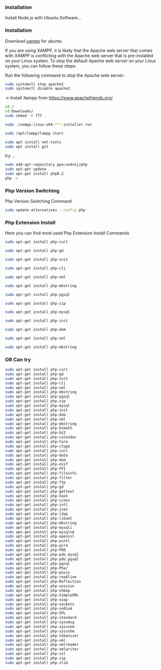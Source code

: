 ### Installation

Install Node.js with Ubuntu Software...


### Installation

Download [xampp](https://www.apachefriends.org/download.html) for ubuntu

If you are using XAMPP, it is likely that the Apache web server that comes with XAMPP is conflicting with the Apache web server that is pre-installed on your Linux system. To stop the default Apache web server on your Linux system, you can follow these steps:

Run the following command to stop the Apache web server:
```bash
sudo systemctl stop apache2
sudo systemctl disable apache2
```

-> Install Xampp from https://www.apachefriends.org/

```bash
cd /
cd Downloads/
sudo chmod -R 777 .
```

```bash
sudo ./xampp-linux-x64-***-installer.run
```

```bash
sudo /opt/lampp/lampp start
```

```bash
sudo apt install net-tools
sudo apt install git
```
try ...
```bash
sudo add-apt-repository ppa:ondrej/php
sudo apt-get update
sudo apt-get install php8.2
php -v
```

### Php Version Switching

Php Version Switching Command

```bash
sudo update-alternatives --config php
```

### Php Extension Install

Here you can find most used Php Extension Install Commands

```bash
sudo apt-get install php-curl
```

```bash
sudo apt-get install php-gd
```

```bash
sudo apt-get install php-init
```

```bash
sudo apt-get install php-cli
```


```bash
sudo apt-get install php-xml
```

```bash
sudo apt-get install php-mbstring
```
```bash
sudo apt-get install php-pgsql
```

```bash
sudo apt-get install php-zip
```

```bash
sudo apt-get install php-mysql
```

```bash
sudo apt-get install php-init
```

```bash
sudo apt-get install php-dom
```


```bash
sudo apt-get install php-xml
```

```bash
sudo apt-get install php-mbstring
```

### OR Can try


```bash
sudo apt-get install php-curl
sudo apt-get install php-gd
sudo apt-get install php-init
sudo apt-get install php-cli
sudo apt-get install php-xml
sudo apt-get install php-mbstring
sudo apt-get install php-pgsql
sudo apt-get install php-zip
sudo apt-get install php-mysql
sudo apt-get install php-init
sudo apt-get install php-dom
sudo apt-get install php-xml
sudo apt-get install php-mbstring
sudo apt-get install php-bcmath
sudo apt-get install php-bz2
sudo apt-get install php-calendar
sudo apt-get install php-Core
sudo apt-get install php-ctype
sudo apt-get install php-curl
sudo apt-get install php-date
sudo apt-get install php-dom
sudo apt-get install php-exif
sudo apt-get install php-FFI
sudo apt-get install php-fileinfo
sudo apt-get install php-filter
sudo apt-get install php-ftp
sudo apt-get install php-gd
sudo apt-get install php-gettext
sudo apt-get install php-hash
sudo apt-get install php-iconv
sudo apt-get install php-intl
sudo apt-get install php-json
sudo apt-get install php-ldap
sudo apt-get install php-libxml
sudo apt-get install php-mbstring
sudo apt-get install php-mysqli
sudo apt-get install php-mysqlnd
sudo apt-get install php-openssl
sudo apt-get install php-pcntl
sudo apt-get install php-pcre
sudo apt-get install php-PDO
sudo apt-get install php-pdo_mysql
sudo apt-get install php-pdo_pgsql
sudo apt-get install php-pgsql
sudo apt-get install php-Phar
sudo apt-get install php-posix
sudo apt-get install php-readline
sudo apt-get install php-Reflection
sudo apt-get install php-session
sudo apt-get install php-shmop
sudo apt-get install php-SimpleXML
sudo apt-get install php-soap
sudo apt-get install php-sockets
sudo apt-get install php-sodium
sudo apt-get install php-SPL
sudo apt-get install php-standard
sudo apt-get install php-sysvmsg
sudo apt-get install php-sysvsem
sudo apt-get install php-sysvshm
sudo apt-get install php-tokenizer
sudo apt-get install php-xml
sudo apt-get install php-xmlreader
sudo apt-get install php-xmlwriter
sudo apt-get install php-xsl
sudo apt-get install php-zip
sudo apt-get install php-zlib
```
